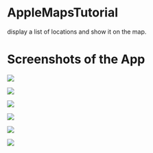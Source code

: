 # AppleMapsTutorial
 display a list of locations and show it on the map.
 
 # Screenshots of the App
 
 ![](Images/1.png)
 
 ![](Images/2.png)
 
 ![](Images/3.png)
 
 ![](Images/4.png)
 
 ![](Images/5.png)
 
 ![](Images/6.png)
 
